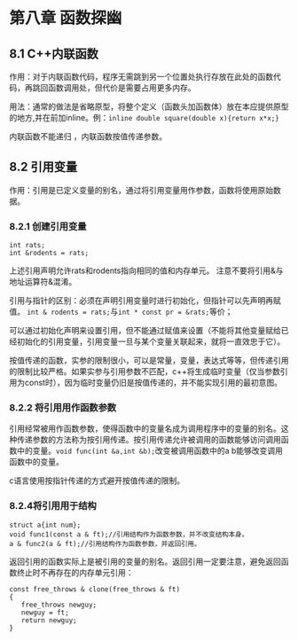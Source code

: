 # 第八章 函数探幽
## 8.1 C++内联函数
作用：对于内联函数代码，程序无需跳到另一个位置处执行存放在此处的函数代码，再跳回函数调用处，但代价是需要占用更多内存。

用法：通常的做法是省略原型，将整个定义（函数头加函数体）放在本应提供原型的地方,并在前加inline。例：`inline double square(double x){return x*x;}`

内联函数不能递归 ，内联函数按值传递参数。

## 8.2 引用变量
作用：引用是已定义变量的别名，通过将引用变量用作参数，函数将使用原始数据。
### 8.2.1 创建引用变量
```
int rats;
int &rodents = rats;
```
上述引用声明允许rats和rodents指向相同的值和内存单元。
注意不要将引用&与地址运算符&混淆。

引用与指针的区别：必须在声明引用变量时进行初始化，但指针可以先声明再赋值。
`int & rodents = rats;`与`int * const pr = &rats;`等价；

可以通过初始化声明来设置引用，但不能通过赋值来设置（不能将其他变量赋给已经初始化的引用变量，引用变量一旦与某个变量关联起来，就将一直效忠于它）。

按值传递的函数，实参的限制很小，可以是常量，变量，表达式等等，但传递引用的限制比较严格。如果实参与引用参数不匹配，c++将生成临时变量（仅当参数引用为const时），因为临时变量仍旧是按值传递的，并不能实现引用的最初意图。
### 8.2.2 将引用用作函数参数
引用经常被用作函数参数，使得函数中的变量名成为调用程序中的变量的别名。这种传递参数的方法称为按引用传递。按引用传递允许被调用的函数能够访问调用函数中的变量。`void func(int &a,int &b);`改变被调用函数中的a b能够改变调用函数中的变量。

c语言使用按指针传递的方式避开按值传递的限制。
### 8.2.4将引用用于结构
```
struct a{int num};
void func1(const a & ft);//引用结构作为函数参数，并不改变结构本身。
a & func2(a & ft);//引用结构作为函数参数，并返回引用。
```
返回引用的函数实际上是被引用的变量的别名。返回引用一定要注意，避免返回函数终止时不再存在的内存单元引用：
```
const free_throws & clone(free_throws & ft)
{
   free_throws newguy;
   newguy = ft;
   return newguy;
}
```

